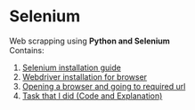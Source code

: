 # Selenium
Web scrapping using **Python and Selenium**  
Contains:
  1. [Selenium installation guide](https://github.com/Arju-nM/Selenium-with-Python/blob/master/installlingSelenium.md)
  2. [Webdriver installation for browser](https://github.com/Arju-nM/Selenium-with-Python/blob/master/installlingSelenium.md)
  3. [Opening a browser and going to required url](https://github.com/Arju-nM/Selenium-with-Python/blob/master/seleniumBasics.md)
  4. [Task that I did (Code and Explanation)](https://github.com/Arju-nM/Selenium-with-Python/blob/master/webScraping.md)
